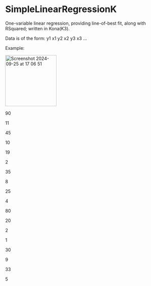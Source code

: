 # SimpleLinearRegressionK
One-variable linear regression, providing line-of-best fit, along with RSquared; written in Kona(K3). 

Data is of the form: 
y1
x1
y2
x2
y3
x3
...



Example:


<img width="162" alt="Screenshot 2024-09-25 at 17 06 51" src="https://github.com/user-attachments/assets/f63b9c5d-3dec-4ab0-b0b9-ba6111f70870">


 
90

11

45

10

19

2

35

8

25

4

80

20

2

1

30

9

33

5

